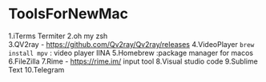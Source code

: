 # ToolsForNewMac
1.iTerms Termiter
2.oh my zsh  
3.QV2ray -  https://github.com/Qv2ray/Qv2ray/releases
4.VideoPlayer `brew install mpv` : video player
  IINA 
5.Homebrew    :package manager for macos 
6.FileZilla
7.Rime - https://rime.im/  input tool
8.Visual studio code
9.Sublime Text
10.Telegram
